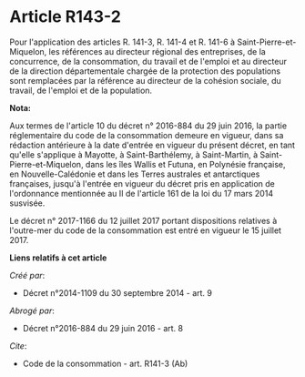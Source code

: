 # Article R143-2

Pour l'application des articles R. 141-3, R. 141-4 et R. 141-6 à Saint-Pierre-et-Miquelon, les références au directeur
régional des entreprises, de la concurrence, de la consommation, du travail et de l'emploi et au directeur de la direction
départementale chargée de la protection des populations sont remplacées par la référence au directeur de la cohésion sociale,
du travail, de l'emploi et de la population.

**Nota:**

Aux termes de l'article 10 du décret n° 2016-884 du 29 juin 2016, la partie réglementaire du code de la consommation demeure
en vigueur, dans sa rédaction antérieure à la        date d'entrée en vigueur du présent  décret, en tant qu'elle s'applique
à Mayotte, à Saint-Barthélemy, à Saint-Martin, à Saint-Pierre-et-Miquelon, dans les îles Wallis et Futuna, en Polynésie
française, en Nouvelle-Calédonie et dans les Terres australes et antarctiques françaises, jusqu'à l'entrée en vigueur du
décret pris en application de l'ordonnance mentionnée au II de l'article 161 de la loi du 17 mars 2014 susvisée. 

Le décret n° 2017-1166 du 12 juillet 2017 portant dispositions relatives à l'outre-mer du code de la consommation est entré
en vigueur le 15 juillet 2017.

**Liens relatifs à cet article**

_Créé par_:

  - Décret n°2014-1109 du 30 septembre 2014 - art. 9

_Abrogé par_:

  - Décret n°2016-884 du 29 juin 2016 - art. 8

_Cite_:

  - Code de la consommation - art. R141-3 (Ab)

